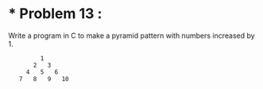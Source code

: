 # * Problem 13 :

Write a program in C to make a pyramid pattern with numbers increased by 1.

             1 
           2   3 
         4   5   6 
       7   8   9   10 
